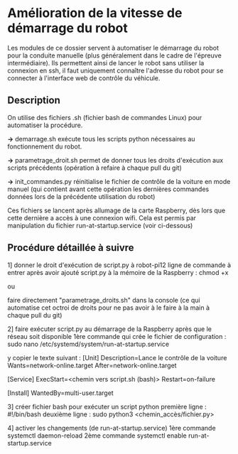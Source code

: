 # Amélioration de la vitesse de démarrage du robot

Les modules de ce dossier servent à automatiser le démarrage du robot pour la conduite manuelle (plus généralement dans le cadre de l'épreuve intermédiaire).
Ils permettent ainsi de lancer le robot sans utiliser la connexion en ssh, il faut uniquement connaître l'adresse du robot pour se connecter à l'interface web de contrôle du véhicule.

## Description

On utilise des fichiers .sh (fichier bash de commandes Linux) pour automatiser la procédure.

**->** demarrage.sh exécute tous les scripts python nécessaires au fonctionnement du robot.

**->** parametrage_droit.sh permet de donner tous les droits d'exécution aux scripts précédents (opération à refaire à chaque pull du git)

**->** init_commandes.py réinitialise le fichier de contrôle de la voiture en mode manuel (qui contient avant cette opération les dernières commandes données lors de la précédente utilisation du robot)

Ces fichiers se lancent après allumage de la carte Raspberry, dès lors que cette dernière a accès à une connexion wifi. Cela est permis par manipulation du fichier run-at-startup.service (voir ci-dessous)

## Procédure détaillée à suivre

1] donner le droit d'exécution de script.py à robot-pi12
ligne de commande à entrer après avoir ajouté script.py à la mémoire de la Raspberry :
chmod +x <chemin vers script.py>

ou

faire directement "parametrage_droits.sh" dans la console (ce qui automatise cet octroi de droits pour ne pas avoir à le faire à la main à chaque pull du git)

2] faire exécuter script.py au démarrage de la Raspberry après que le réseau soit disponible
1ère commande qui crée le fichier de configuration :
sudo nano /etc/systemd/system/run-at-startup.service

y copier le texte suivant :
[Unit]
Description=Lance le contrôle de la voiture
Wants=network-online.target
After=network-online.target

[Service]
ExecStart=<chemin vers script.sh (bash)>
Restart=on-failure

[Install]
WantedBy=multi-user.target

3] créer fichier bash pour exécuter un script python
première ligne : #!/bin/bash
deuxième ligne : sudo python3 <chemin_accès/fichier.py>

4] activer les changements (de run-at-startup.service)
1ère commande
systemctl daemon-reload
2ème commande
systemctl enable run-at-startup.service